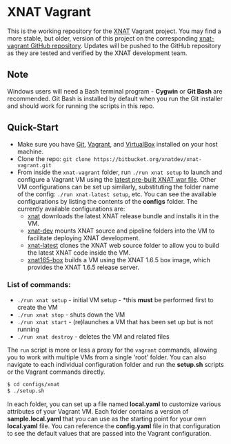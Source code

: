 XNAT Vagrant
==============================

This is the working repository for the [XNAT](http://www.xnat.org) Vagrant project. You may find a more
stable, but older, version of this project on the corresponding
[xnat-vagrant GitHub repository](https://github.com/NrgXnat/xnat-vagrant).
Updates will be pushed to the GitHub repository as they are tested and verified by the XNAT development team.

## Note

Windows users will need a Bash terminal program - **Cygwin** or **Git Bash** are recommended. Git Bash is
installed by default when you run the Git installer and should work for running the scripts in this repo.

## Quick-Start

- Make sure you have [Git](https://git-scm.com/downloads), [Vagrant](https://www.vagrantup.com),
  and [VirtualBox](https://www.virtualbox.org) installed on your host machine.
- Clone the repo: `git clone https://bitbucket.org/xnatdev/xnat-vagrant.git`
- From inside the `xnat-vagrant` folder, run `./run xnat setup` to launch and configure a Vagrant VM using the
  [latest pre-built XNAT war file](https://bitbucket.org/xnatdev/xnat-web/downloads/xnat-web-1.7.0-SNAPSHOT.war).
  Other VM configurations can be set up similarly, substituting the folder name of the config:
  `./run xnat-latest setup`, etc. You can see the available configurations by listing the contents of the 
  **configs** folder. The currently available configurations are:
  - [xnat](configs/xnat/README.md) downloads the latest XNAT release bundle and installs it in the VM.
  - [xnat-dev](configs/xnat-dev/README.md) mounts XNAT source and pipeline folders into the VM to facilitate deploying XNAT development.
  - [xnat-latest](configs/xnat-latest/README.md) clones the XNAT web source folder to allow you to build the latest XNAT code inside the VM.
  - [xnat165-box](configs/xnat165-box/README.md) builds a VM using the XNAT 1.6.5 box image, which provides the XNAT 1.6.5 release server.

### List of commands:
  - `./run xnat setup`   - initial VM setup - *this **must** be performed first to create the VM
  - `./run xnat stop`    - shuts down the VM
  - `./run xnat start`   - (re)launches a VM that has been set up but is not running
  - `./run xnat destroy` - deletes the VM and related files

The `run` script is more or less a proxy for the `vagrant` commands, allowing you to work with multiple VMs
from a single 'root' folder. You can also navigate to each individual configuration folder and run the
**setup.sh** scripts or the Vagrant commands directly.

```bash
$ cd configs/xnat
$ ./setup.sh
```

In each folder, you can set up a file named **local.yaml** to customize various attributes of your Vagrant VM. Each folder contains a
version of **sample.local.yaml** that you can use as the starting point for your own **local.yaml** file. You can reference the
**config.yaml** file in that configuration to see the default values that are passed into the Vagrant configuration.